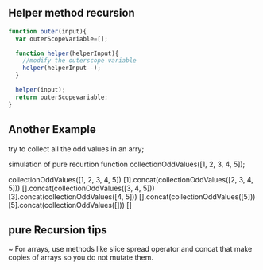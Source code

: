 ## Helper method recursion

```js
function outer(input){
  var outerScopeVariable=[]; 

  function helper(helperInput){
    //modify the outerscope variable
    helper(helperInput--); 
  }

  helper(input); 
  return outerScopevariable; 
}
```

## Another Example
 try to collect all the odd values in an arry; 

 simulation of pure recurtion function collectionOddValues([1, 2, 3, 4, 5]); 

collectionOddValues([1, 2, 3, 4, 5])
[1].concat(collectionOddValues([2, 3, 4, 5]))
    [].concat(collectionOddValues([3, 4, 5]))
      [3].concat(collectionOddValues([4, 5]))
         [].concat(collectionOddValues([5]))
            [5].concat(collectionOddValues([]))
                    []

## pure Recursion tips

~ For arrays, use methods like slice spread operator and concat that make copies of arrays so you do not mutate them. 